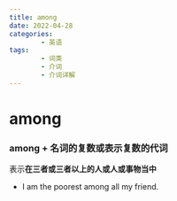 ```yaml
---
title: among
date: 2022-04-28
categories:
        - 英语
tags:
        - 词类
        - 介词
        - 介词详解
---
```


# among

### among + 名词的复数或表示复数的代词

表示**在三者或三者以上的人或人或事物当中**

- I am the poorest among all my friend.
